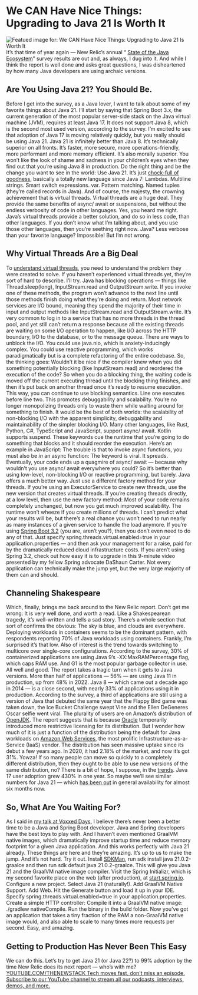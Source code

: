 # We CAN Have Nice Things: Upgrading to Java 21 Is Worth It
![Featued image for: We CAN Have Nice Things: Upgrading to Java 21 Is Worth It](https://cdn.thenewstack.io/media/2024/02/a2feedba-update-java-21-nice-things-1024x576.jpg)
It’s that time of year again — New Relic’s annual “
[State of the Java Ecosystem](https://newrelic.com/resources/report/2023-state-of-the-java-ecosystem)” survey results are out and, as always, I dug into it. And while I think the report is well done and asks great questions, I was disheartened by how many Java developers are using archaic versions.
## Are You Using Java 21? You Should Be.
Before I get into the survey, as a Java lover, I want to talk about some of my favorite things about Java 21.
I’ll start by saying that Spring Boot 3.x, the current generation of the most popular server-side stack on the Java virtual machine (JVM), requires at least Java 17. It does not support Java 8, which is the second most used version, according to the survey.
I’m excited to see that adoption of Java 17 is moving relatively quickly, but you really should be using Java 21. Java 21 is infinitely better than Java 8. It’s technically superior on all fronts. It’s faster, more secure, more operations-friendly, more performant and more memory efficient.
It’s also morally superior. You won’t like the look of shame and sadness in your children’s eyes when they find out that you’re using Java 8 in production.
Do the right thing and be the change you want to see in the world: Use Java 21. It’s just
[chock-full of goodness](https://thenewstack.io/java-21-is-nigh-whither-javaone/), basically a totally new language since Java 7: Lambdas. Multiline strings. Smart switch expressions.
var. Pattern matching. Named tuples (they’re called
records in Java).
And of course, the majesty, the crowning achievement that is virtual threads. Virtual threads are a huge deal. They provide the same benefits of
async/
await or suspensions, but without the endless verbosity of code in other languages.
Yes, you heard me right. Java’s virtual threads provide a better solution, and do so in less code, than other languages.
If you don’t know what I’m talking about, and you use those other languages, then you’re seething right now. Java? Less verbose than your favorite language? Impossible! But I’m not wrong.
## Why Virtual Threads Are a Big Deal
To
[understand virtual threads](https://openjdk.org/jeps/444?utm_source=thenewstack&utm_medium=website&utm_content=inline-mention&utm_campaign=platform), you need to understand the problem they were created to solve. If you haven’t experienced virtual threads yet, they’re sort of hard to describe. I’ll try.
Java has blocking operations — things like
Thread.sleep(long),
InputStream.read and
OutputStream.write. If you invoke one of these methods, the program won’t advance to the next line until those methods finish doing what they’re doing and return.
Most network services are I/O bound, meaning they spend the majority of their time in input and output methods like
InputStream.read and
OutputStream.write.
It’s very common to log in to a service that has no more threads in the thread pool, and yet still can’t return a response because all the existing threads are waiting on some I/O operation to happen, like I/O across the HTTP boundary, I/O to the database, or to the message queue.
There are ways to unblock the I/O. You could use
java.nio, which is anxiety-inducingly complex. You could use reactive programming, which works paradigmatically but is a complete refactoring of the entire codebase.
So, the thinking goes: Wouldn’t it be nice if the compiler knew when you did something potentially blocking (like
InputStream.read) and reordered the execution of the code? So when you do a blocking thing, the waiting code is moved off the current executing thread until the blocking thing finishes, and then it’s put back on another thread once it’s ready to resume execution.
This way, you can continue to use blocking semantics. Line one executes before line two. This promotes debuggability and scalability. You’re no longer monopolizing threads only to waste them while waiting around for something to finish. It would be the best of both worlds: the scalability of non-blocking I/O with the apparent simplicity, debuggability and maintainability of the simpler blocking I/O.
Many other languages, like Rust, Python, C#, TypeScript and JavaScript, support
async/
await. Kotlin supports
suspend. These keywords cue the runtime that you’re going to do something that blocks and it should reorder the execution. Here’s an example in JavaScript:
The trouble is that to invoke
async functions, you must also be
*in* an
async function:
The keyword is viral. It spreads. Eventually, your code ends up a quagmire of
async/
await — because why wouldn’t you use
async/
await everywhere you could? So it’s better than using low-level, non-blocking I/O or reactive programming, but barely.
Java offers a much better way. Just use a different factory method for your threads.
If you’re using an
ExecutorService to create new threads, use the new version that creates virtual threads.
If you’re creating threads directly, at a low level, then use the new factory method:
Most of your code remains completely unchanged, but now you get much improved scalability. The runtime won’t wheeze if you create millions of threads. I can’t predict what your results will be, but there’s a real chance you won’t need to run nearly as many instances of a given service to handle the load anymore.
If you’re using
[Spring Boot 3.2](https://tanzu.vmware.com/content/white-papers/spring-boot-3) (you are, aren’t you?), then you don’t even need to do any of that. Just specify
spring.threads.virtual.enabled=true in your
application.properties — and then ask your management for a raise, paid for by the dramatically reduced cloud infrastructure costs.
If you aren’t using Spring 3.2, check out how easy it is to upgrade in this 9-minute video presented by my fellow Spring advocate DaShaun Carter.
Not every application can technically make the jump yet, but the very large majority of them can and should.
## Channeling Shakespeare
Which, finally, brings me back around to the New Relic report. Don’t get me wrong: It is very well done, and worth a read. Like a Shakespearean tragedy, it’s well-written and tells a sad story.
There’s a whole section that sort of confirms the obvious: The sky is blue, and clouds are everywhere. Deploying workloads in containers seems to be the dominant pattern, with respondents reporting 70% of Java workloads using containers. Frankly, I’m surprised it’s that low.
Also of interest is the trend towards switching to multicore over single-core configurations. According to the survey, 30% of containerized applications are using Java 9’s
-XX:MaxRAMPercentage flag, which caps RAM use. And G1 is the most popular garbage collector in use. All well and good.
The report takes a tragic turn when it gets to Java versions. More than half of applications — 56% — are using Java 11 in production, up from 48% in 2022. Java 8 — which came out a decade ago in 2014 — is a close second, with nearly 33% of applications using it in production. According to the survey, a third of applications are still using a version of Java that debuted the same year that the Flappy Bird game was taken down, the Ice Bucket Challenge swept Vine and the Ellen DeGeneres Oscar selfie went viral.
The plurality of users are on Amazon’s distribution of
[OpenJDK](https://thenewstack.io/microsoft-releases-its-own-distro-of-java-21/). The report suggests that is because [Oracle](https://developer.oracle.com/?utm_content=inline-mention) temporarily introduced more restrictive licensing for its distribution. But I wonder how much of it is just a function of the distribution being the default for Java workloads on [Amazon Web Services](https://aws.amazon.com/?utm_content=inline-mention), the most prolific Infrastructure-as-a-Service (IaaS) vendor. The distribution has seen massive uptake since its debut a few years ago. In 2020, it had 2.18% of the market, and now it’s got 31%. Yowza! If so many people can move so quickly to a completely different distribution, then they ought to be able to use new versions of the same distribution, no?
There is a bit of hope, I suppose, in the
[trends](https://thenewstack.io/java-usage-keeps-climbing-according-to-new-survey/). Java 17 user adoption grew 430% in one year. So maybe we’ll see similar numbers for Java 21 — which [has been out](https://thenewstack.io/microsoft-releases-its-own-distro-of-java-21/) in general availability for almost six months now.
## So, What Are You Waiting For?
As I said in
[my talk at Voxxed Days](https://youtu.be/8l0tv3_jFoY?si=itYItELoRw78VC-d&t=1), I believe there’s never been a better time to be a Java and Spring Boot developer. Java and Spring developers have the best toys to play with. And I haven’t even mentioned GraalVM native images, which dramatically improve startup time and reduce memory footprint for a given Java application. And this works perfectly with Java 21 already.
These things are here and they’re amazing. It’s up to us to make the jump. And it’s not hard. Try it out.
Install
[SDKMan](https://sdkman.io), run
sdk install java 21.0.2-graalce and then run
sdk default java 21.0.2-graalce. This will give you Java 21 and the GraalVM native image compiler. Visit the Spring Initializr, which is my second favorite place on the web (after production), at
[start.spring.io](https://start.spring.io). Configure a new project. Select Java 21 (naturally!). Add
GraalVM Native Support. Add
Web. Hit the
Generate button and load it up in your IDE. Specify
spring.threads.virtual.enabled=true in your
application.properties. Create a simple HTTP controller:
Compile it into a GraalVM native image:
./gradlew nativeCompile. Run the binary in the
build folder.
Now you’ve got an application that takes a tiny fraction of the RAM a non-GraalVM native image would, and also able to scale to many times more requests per second. Easy, and amazing.
## Getting to Production Has Never Been This Easy
We can do this. Let’s try to get Java 21 (or Java 22?) to 99% adoption by the time New Relic does its next report — who’s with me?
[
YOUTUBE.COM/THENEWSTACK
Tech moves fast, don't miss an episode. Subscribe to our YouTube
channel to stream all our podcasts, interviews, demos, and more.
](https://youtube.com/thenewstack?sub_confirmation=1)